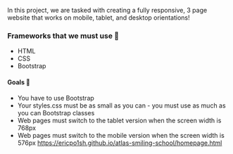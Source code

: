 In this project, we are tasked with creating a fully responsive, 3 page website that works on mobile, tablet, and desktop orientations!

### Frameworks that we must use :pushpin:
- HTML
- CSS
- Bootstrap

#### Goals 🥇
- You have to use Bootstrap
- Your styles.css must be as small as you can - you must use as much as you can Bootstrap classes
- Web pages must switch to the tablet version when the screen width is 768px
- Web pages must switch to the mobile version when the screen width is 576px
https://ericpo1sh.github.io/atlas-smiling-school/homepage.html
